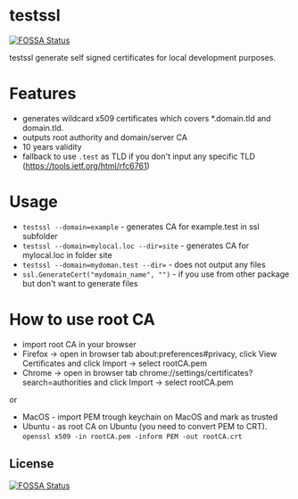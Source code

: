 # testssl
[![FOSSA Status](https://app.fossa.com/api/projects/git%2Bgithub.com%2Fvalicm%2Ftestssl.svg?type=shield)](https://app.fossa.com/projects/git%2Bgithub.com%2Fvalicm%2Ftestssl?ref=badge_shield)


testssl generate self signed certificates for local development purposes.

# Features
- generates wildcard x509 certificates which covers *.domain.tld and domain.tld.
- outputs root authority and domain/server CA
- 10 years validity
- fallback to use `.test` as TLD if you don't input any specific TLD (https://tools.ietf.org/html/rfc6761)
 
# Usage
- `testssl --domain=example` - generates CA for example.test in ssl subfolder
- `testssl --domain=mylocal.loc --dir=site` - generates CA for mylocal.loc in folder site
- `testssl --domain=mydoman.test --dir=` - does not output any files
- `ssl.GenerateCert("mydomain_name", "")` - if you use from other package but don't want to generate files

# How to use root CA
- import root CA in your browser 
- Firefox -> open in browser tab about:preferences#privacy, click View Certificates and click Import -> select rootCA.pem
- Chrome -> open in browser tab chrome://settings/certificates?search=authorities and click Import -> select rootCA.pem

or 

- MacOS - import PEM trough keychain on MacOS and mark as trusted
- Ubuntu - as root CA on Ubuntu (you need to convert PEM to CRT).
`openssl x509 -in rootCA.pem -inform PEM -out rootCA.crt`
  


## License
[![FOSSA Status](https://app.fossa.com/api/projects/git%2Bgithub.com%2Fvalicm%2Ftestssl.svg?type=large)](https://app.fossa.com/projects/git%2Bgithub.com%2Fvalicm%2Ftestssl?ref=badge_large)